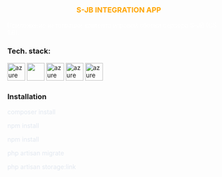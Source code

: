 <h3 align="center" style="color:orange;">S-JB INTEGRATION APP</h3>
<span style="color:white">Приложение интеграции контента игровой сборки сервера S-JB (CS 1.6).</span>
<h3 align="left">Tech. stack:</h3>
<img src="https://laravel.com/img/logomark.min.svg" alt="azure" width="40" height="40"/>
<img src="https://upload.wikimedia.org/wikipedia/commons/thumb/6/61/HTML5_logo_and_wordmark.svg/512px-HTML5_logo_and_wordmark.svg.png" width="40" height="40"/>
<img src="https://tailwindcss.com/_next/static/media/tailwindcss-mark.3c5441fc7a190fb1800d4a5c7f07ba4b1345a9c8.svg" alt="azure" width="40" height="40"/>
<img src="https://upload.wikimedia.org/wikipedia/commons/thumb/6/6a/JavaScript-logo.png/600px-JavaScript-logo.png?20120221235433" alt="azure" width="40" height="40"/>
<img src="https://cdn.worldvectorlogo.com/logos/docker.svg" alt="azure" width="40" height="40"/>
<h3 align="left">Installation</h3>
<p style="color: #e2e8f0">composer install</span>
<p style="color: #e2e8f0">npm install</span>
<p style="color: #e2e8f0">npm install</p>
<p style="color: #e2e8f0">php artisan migrate</p>
<p style="color: #e2e8f0">php artisan storage:link</p>

